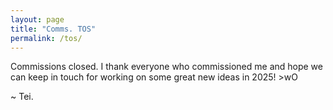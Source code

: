 ```yaml
---
layout: page
title: "Comms. TOS"
permalink: /tos/
---
```


Commissions closed. I thank everyone who commissioned me and hope we can keep in touch for working on some great new ideas in 2025! >wO

\~ Tei.
